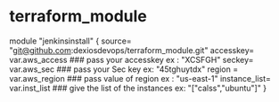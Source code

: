 # terraform_module

module "jenkinsinstall" {
  source= "git@github.com:dexiosdevops/terraform_module.git"
  accesskey= var.aws_access ### pass your accesskey ex : "XCSFGH"
  seckey= var.aws_sec ### pass your Sec key ex: "45tghuytdx"
  region = var.aws_region ### pass value of region ex : "us-east-1"
  instance_list= var.inst_list ### give the list of the instances  ex: "["calss","ubuntu"]"
  }

